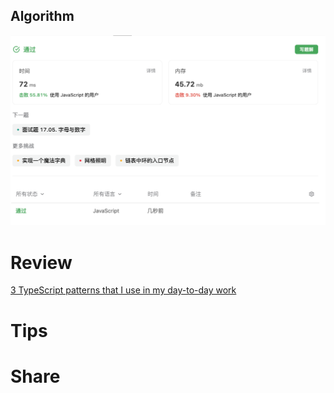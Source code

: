 ## Algorithm
![fengpu-2023-07-30-lc](../../../images/temp/fengpu-2023-07-30-lc.png)

# Review
[3 TypeScript patterns that I use in my day-to-day work](https://medium.com/@ivanspoljaric22/3-typescript-patterns-that-i-use-in-my-day-to-day-work-97f10497cbaf)

# Tips


# Share
